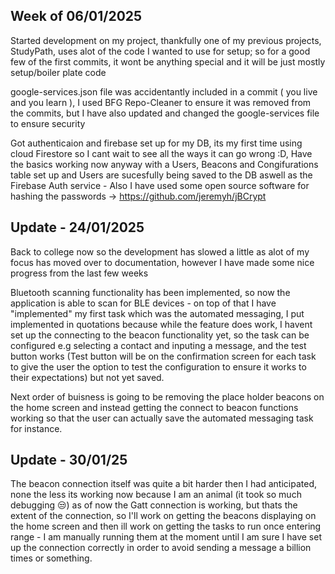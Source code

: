 ## Week of 06/01/2025
Started development on my project, thankfully one of my previous projects, StudyPath, uses alot of the code I wanted to use for setup; so for a good few of the first commits, it wont be anything special and it will be just mostly setup/boiler plate code

google-services.json file was accidentantly included in a commit ( you live and you learn ), I used BFG Repo-Cleaner to ensure it was removed from the commits, but I have also updated and changed the google-services file to ensure security

Got authenticaion and firebase set up for my DB, its my first time using cloud Firestore so I cant wait to see all the ways it can go wrong :D, Have the basics working now anyway with a Users, Beacons and Congifurations table set up and Users are sucesfully being saved to the DB aswell as the Firebase Auth service - Also I have used some open source software for hashing the passwords -> https://github.com/jeremyh/jBCrypt

## Update - 24/01/2025
Back to college now so the development has slowed a little as alot of my focus has moved over to documentation, however I have made some nice progress from the last few weeks

Bluetooth scanning functionality has been implemented, so now the application is able to scan for BLE devices - on top of that I have "implemented" my first task which was the automated messaging, I put implemented in quotations because while the feature does work, I havent set up the connecting to the beacon functionality yet, so the task can be configured e.g selecting a contact and inputing a message, and the test button works (Test button will be on the confirmation screen for each task to give the user the option to test the configuration to ensure it works to their expectations) but not yet saved. 

Next order of buisness is going to be removing the place holder beacons on the home screen and instead getting the connect to beacon functions working so that the user can actually save the automated messaging task for instance. 

## Update - 30/01/25
The beacon connection itself was quite a bit harder then I had anticipated, none the less its working now because I am an animal (it took so much debugging 😒) 
as of now the Gatt connection is working, but thats the extent of the connection, so I'll work on getting the beacons displaying on the home screen and then ill work on getting the tasks to run once entering range - I am manually running them at the moment until I am sure I have set up the connection correctly in order to avoid sending a message a billion times or something.
